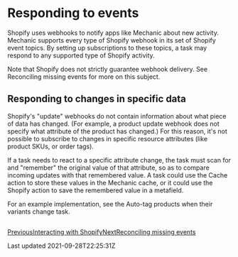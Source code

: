# Responding to events

Shopify uses webhooks to notify apps like Mechanic about new activity. Mechanic supports every type of Shopify webhook in its set of Shopify event topics. By setting up subscriptions to these topics, a task may respond to any supported type of Shopify activity.

Note that Shopify does not strictly guarantee webhook delivery. See Reconciling missing events for more on this subject.

## Responding to changes in specific data

Shopify's "update" webhooks do not contain information about what piece of data has changed. (For example, a product update webhook does not specify what attribute of the product has changed.) For this reason, it's not possible to subscribe to changes in specific resource attributes (like product SKUs, or order tags).

If a task needs to react to a specific attribute change, the task must scan for and "remember" the original value of that attribute, so as to compare incoming updates with that remembered value. A task could use the Cache action to store these values in the Mechanic cache, or it could use the Shopify action to save the remembered value in a metafield.

For an example implementation, see the Auto-tag products when their variants change task.

## 

[PreviousInteracting with Shopify](/core/shopify)[NextReconciling missing events](/core/shopify/events/reconciling-missing-events)

Last updated 2021-09-28T22:25:31Z